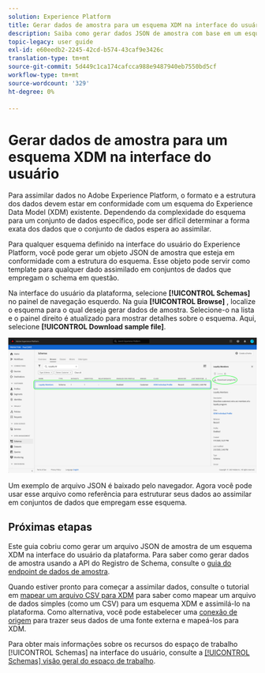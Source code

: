 ```yaml
---
solution: Experience Platform
title: Gerar dados de amostra para um esquema XDM na interface do usuário
description: Saiba como gerar dados JSON de amostra com base em um esquema existente na interface do usuário do Adobe Experience Platform.
topic-legacy: user guide
exl-id: e60eedb2-2245-42cd-b574-43caf9e3426c
translation-type: tm+mt
source-git-commit: 5d449c1ca174cafcca988e9487940eb7550bd5cf
workflow-type: tm+mt
source-wordcount: '329'
ht-degree: 0%

---
```


# Gerar dados de amostra para um esquema XDM na interface do usuário

Para assimilar dados no Adobe Experience Platform, o formato e a estrutura dos dados devem estar em conformidade com um esquema do Experience Data Model (XDM) existente. Dependendo da complexidade do esquema para um conjunto de dados específico, pode ser difícil determinar a forma exata dos dados que o conjunto de dados espera ao assimilar.

Para qualquer esquema definido na interface do usuário do Experience Platform, você pode gerar um objeto JSON de amostra que esteja em conformidade com a estrutura do esquema. Esse objeto pode servir como template para qualquer dado assimilado em conjuntos de dados que empregam o schema em questão.

Na interface do usuário da plataforma, selecione **[!UICONTROL Schemas]** no painel de navegação esquerdo. Na guia **[!UICONTROL Browse]** , localize o esquema para o qual deseja gerar dados de amostra. Selecione-o na lista e o painel direito é atualizado para mostrar detalhes sobre o esquema. Aqui, selecione **[!UICONTROL Download sample file]**.

![](../images/ui/sample/sample-data.png)

Um exemplo de arquivo JSON é baixado pelo navegador. Agora você pode usar esse arquivo como referência para estruturar seus dados ao assimilar em conjuntos de dados que empregam esse esquema.

## Próximas etapas

Este guia cobriu como gerar um arquivo JSON de amostra de um esquema XDM na interface do usuário da plataforma. Para saber como gerar dados de amostra usando a API do Registro de Schema, consulte o [guia do endpoint de dados de amostra](../api/sample-data.md).

Quando estiver pronto para começar a assimilar dados, consulte o tutorial em [mapear um arquivo CSV para XDM](../../ingestion/tutorials/map-a-csv-file.md) para saber como mapear um arquivo de dados simples (como um CSV) para um esquema XDM e assimilá-lo na plataforma. Como alternativa, você pode estabelecer uma [conexão de origem](../../sources/home.md) para trazer seus dados de uma fonte externa e mapeá-los para XDM.

Para obter mais informações sobre os recursos do espaço de trabalho [!UICONTROL Schemas] na interface do usuário, consulte a [[!UICONTROL Schemas] visão geral do espaço de trabalho](./overview.md).
